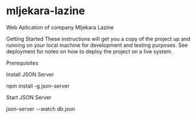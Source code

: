 # mljekara-lazine

Web Aplication of company Mljekara Lazine

Getting Started
These instructions will get you a copy of the project up and running on your local machine for development and testing purposes. See deployment for notes on how to deploy the project on a live system.

Prerequisites

Install JSON Server

npm install -g json-server

Start JSON Server

json-server --watch db.json
